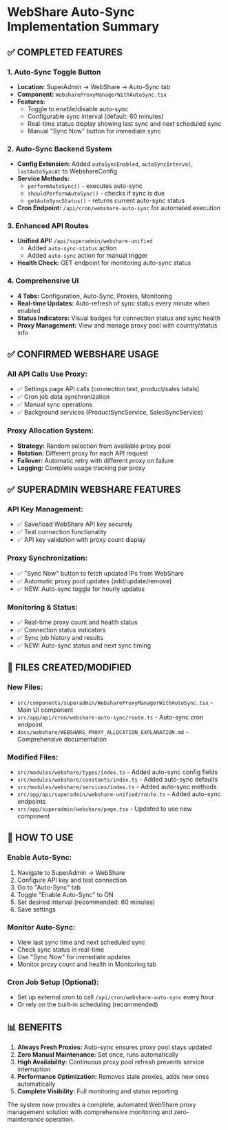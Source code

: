 # WebShare Auto-Sync Implementation Summary

## ✅ COMPLETED FEATURES

### 1. **Auto-Sync Toggle Button**
- **Location:** SuperAdmin → WebShare → Auto-Sync tab
- **Component:** `WebshareProxyManagerWithAutoSync.tsx`
- **Features:**
  - Toggle to enable/disable auto-sync
  - Configurable sync interval (default: 60 minutes)
  - Real-time status display showing last sync and next scheduled sync
  - Manual "Sync Now" button for immediate sync

### 2. **Auto-Sync Backend System**
- **Config Extension:** Added `autoSyncEnabled`, `autoSyncInterval`, `lastAutoSyncAt` to WebshareConfig
- **Service Methods:** 
  - `performAutoSync()` - executes auto-sync
  - `shouldPerformAutoSync()` - checks if sync is due
  - `getAutoSyncStatus()` - returns current auto-sync status
- **Cron Endpoint:** `/api/cron/webshare-auto-sync` for automated execution

### 3. **Enhanced API Routes**
- **Unified API:** `/api/superadmin/webshare-unified`
  - Added `auto-sync-status` action
  - Added `auto-sync` action for manual trigger
- **Health Check:** GET endpoint for monitoring auto-sync status

### 4. **Comprehensive UI**
- **4 Tabs:** Configuration, Auto-Sync, Proxies, Monitoring
- **Real-time Updates:** Auto-refresh of sync status every minute when enabled
- **Status Indicators:** Visual badges for connection status and sync health
- **Proxy Management:** View and manage proxy pool with country/status info

## ✅ CONFIRMED WEBSHARE USAGE

### **All API Calls Use Proxy:**
- ✅ Settings page API calls (connection test, product/sales totals)
- ✅ Cron job data synchronization
- ✅ Manual sync operations
- ✅ Background services (ProductSyncService, SalesSyncService)

### **Proxy Allocation System:**
- **Strategy:** Random selection from available proxy pool
- **Rotation:** Different proxy for each API request
- **Failover:** Automatic retry with different proxy on failure
- **Logging:** Complete usage tracking per proxy

## ✅ SUPERADMIN WEBSHARE FEATURES

### **API Key Management:**
- ✅ Save/load WebShare API key securely
- ✅ Test connection functionality
- ✅ API key validation with proxy count display

### **Proxy Synchronization:**
- ✅ "Sync Now" button to fetch updated IPs from WebShare
- ✅ Automatic proxy pool updates (add/update/remove)
- ✅ NEW: Auto-sync toggle for hourly updates

### **Monitoring & Status:**
- ✅ Real-time proxy count and health status
- ✅ Connection status indicators
- ✅ Sync job history and results
- ✅ NEW: Auto-sync status and next sync timing

## 📁 FILES CREATED/MODIFIED

### **New Files:**
- `src/components/superadmin/WebshareProxyManagerWithAutoSync.tsx` - Main UI component
- `src/app/api/cron/webshare-auto-sync/route.ts` - Auto-sync cron endpoint
- `docs/webshare/WEBSHARE_PROXY_ALLOCATION_EXPLANATION.md` - Comprehensive documentation

### **Modified Files:**
- `src/modules/webshare/types/index.ts` - Added auto-sync config fields
- `src/modules/webshare/constants/index.ts` - Added auto-sync defaults
- `src/modules/webshare/services/index.ts` - Added auto-sync methods
- `src/app/api/superadmin/webshare-unified/route.ts` - Added auto-sync endpoints
- `src/app/superadmin/webshare/page.tsx` - Updated to use new component

## 🚀 HOW TO USE

### **Enable Auto-Sync:**
1. Navigate to SuperAdmin → WebShare
2. Configure API key and test connection
3. Go to "Auto-Sync" tab
4. Toggle "Enable Auto-Sync" to ON
5. Set desired interval (recommended: 60 minutes)
6. Save settings

### **Monitor Auto-Sync:**
- View last sync time and next scheduled sync
- Check sync status in real-time
- Use "Sync Now" for immediate updates
- Monitor proxy count and health in Monitoring tab

### **Cron Job Setup (Optional):**
- Set up external cron to call `/api/cron/webshare-auto-sync` every hour
- Or rely on the built-in scheduling (recommended)

## 📊 BENEFITS

1. **Always Fresh Proxies:** Auto-sync ensures proxy pool stays updated
2. **Zero Manual Maintenance:** Set once, runs automatically
3. **High Availability:** Continuous proxy pool refresh prevents service interruption
4. **Performance Optimization:** Removes stale proxies, adds new ones automatically
5. **Complete Visibility:** Full monitoring and status reporting

The system now provides a complete, automated WebShare proxy management solution with comprehensive monitoring and zero-maintenance operation.
